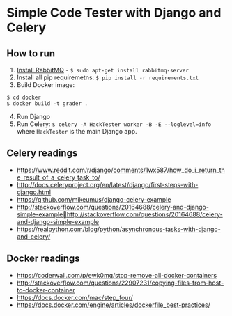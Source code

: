 # Simple Code Tester with Django and Celery

## How to run

1. [Install RabbitMQ](https://www.rabbitmq.com/install-debian.html) - `$ sudo apt-get install rabbitmq-server`
2. Install all pip requiremetns: `$ pip install -r requirements.txt`
3. Build Docker image:

```
$ cd docker
$ docker build -t grader .
```

4. Run Django
5. Run Celery: `$ celery -A HackTester worker -B -E --loglevel=info` where `HackTester` is the main Django app.

## Celery readings

* https://www.reddit.com/r/django/comments/1wx587/how_do_i_return_the_result_of_a_celery_task_to/
* http://docs.celeryproject.org/en/latest/django/first-steps-with-django.html
* https://github.com/mikeumus/django-celery-example
* http://stackoverflow.com/questions/20164688/celery-and-django-simple-examplehttp://stackoverflow.com/questions/20164688/celery-and-django-simple-example
* https://realpython.com/blog/python/asynchronous-tasks-with-django-and-celery/

## Docker readings

* <https://coderwall.com/p/ewk0mq/stop-remove-all-docker-containers>
* <http://stackoverflow.com/questions/22907231/copying-files-from-host-to-docker-container>
* <https://docs.docker.com/mac/step_four/>
* <https://docs.docker.com/engine/articles/dockerfile_best-practices/>
